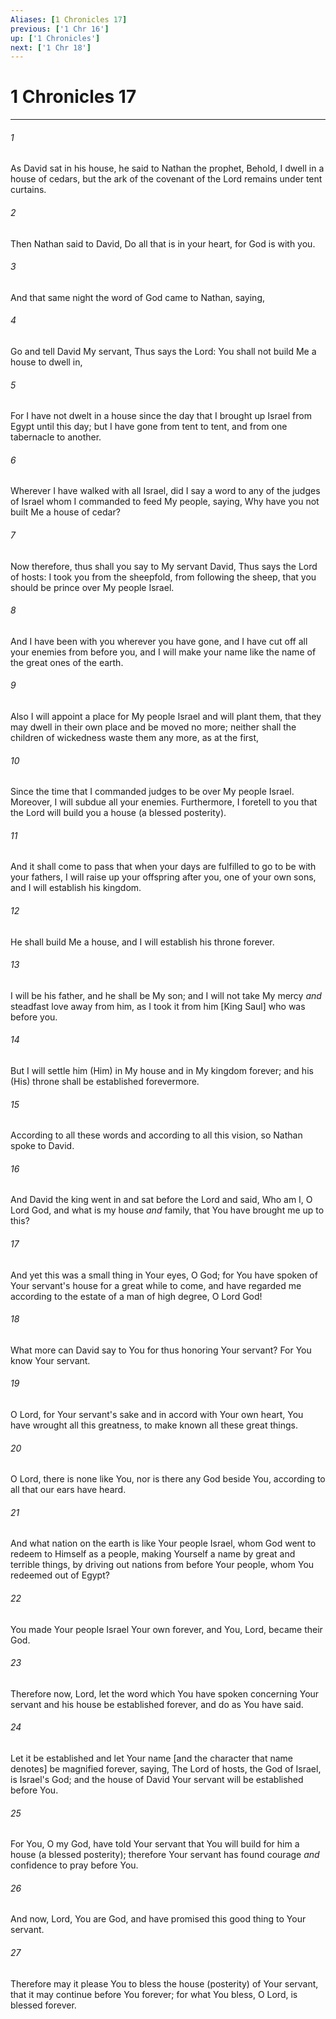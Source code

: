 ```yaml
---
Aliases: [1 Chronicles 17]
previous: ['1 Chr 16']
up: ['1 Chronicles']
next: ['1 Chr 18']
---
```

# 1 Chronicles 17

***














###### 1 






As David sat in his house, he said to Nathan the prophet, Behold, I dwell in a house of cedars, but the ark of the covenant of the Lord remains under tent curtains. 













###### 2 






Then Nathan said to David, Do all that is in your heart, for God is with you. 













###### 3 






And that same night the word of God came to Nathan, saying, 













###### 4 






Go and tell David My servant, Thus says the Lord: You shall not build Me a house to dwell in, 













###### 5 






For I have not dwelt in a house since the day that I brought up Israel from Egypt until this day; but I have gone from tent to tent, and from one tabernacle to another. 













###### 6 






Wherever I have walked with all Israel, did I say a word to any of the judges of Israel whom I commanded to feed My people, saying, Why have you not built Me a house of cedar? 













###### 7 






Now therefore, thus shall you say to My servant David, Thus says the Lord of hosts: I took you from the sheepfold, from following the sheep, that you should be prince over My people Israel. 













###### 8 






And I have been with you wherever you have gone, and I have cut off all your enemies from before you, and I will make your name like the name of the great ones of the earth. 













###### 9 






Also I will appoint a place for My people Israel and will plant them, that they may dwell in their own place and be moved no more; neither shall the children of wickedness waste them any more, as at the first, 













###### 10 






Since the time that I commanded judges to be over My people Israel. Moreover, I will subdue all your enemies. Furthermore, I foretell to you that the Lord will build you a house (a blessed posterity). 













###### 11 






And it shall come to pass that when your days are fulfilled to go to be with your fathers, I will raise up your offspring after you, one of your own sons, and I will establish his kingdom. 













###### 12 






He shall build Me a house, and I will establish his throne forever. 













###### 13 






I will be his father, and he shall be My son; and I will not take My mercy _and_ steadfast love away from him, as I took it from him [King Saul] who was before you. 













###### 14 






But I will settle him (Him) in My house and in My kingdom forever; and his (His) throne shall be established forevermore. 













###### 15 






According to all these words and according to all this vision, so Nathan spoke to David. 













###### 16 






And David the king went in and sat before the Lord and said, Who am I, O Lord God, and what is my house _and_ family, that You have brought me up to this? 













###### 17 






And yet this was a small thing in Your eyes, O God; for You have spoken of Your servant's house for a great while to come, and have regarded me according to the estate of a man of high degree, O Lord God! 













###### 18 






What more can David say to You for thus honoring Your servant? For You know Your servant. 













###### 19 






O Lord, for Your servant's sake and in accord with Your own heart, You have wrought all this greatness, to make known all these great things. 













###### 20 






O Lord, there is none like You, nor is there any God beside You, according to all that our ears have heard. 













###### 21 






And what nation on the earth is like Your people Israel, whom God went to redeem to Himself as a people, making Yourself a name by great and terrible things, by driving out nations from before Your people, whom You redeemed out of Egypt? 













###### 22 






You made Your people Israel Your own forever, and You, Lord, became their God. 













###### 23 






Therefore now, Lord, let the word which You have spoken concerning Your servant and his house be established forever, and do as You have said. 













###### 24 






Let it be established and let Your name [and the character that name denotes] be magnified forever, saying, The Lord of hosts, the God of Israel, is Israel's God; and the house of David Your servant will be established before You. 













###### 25 






For You, O my God, have told Your servant that You will build for him a house (a blessed posterity); therefore Your servant has found courage _and_ confidence to pray before You. 













###### 26 






And now, Lord, You are God, and have promised this good thing to Your servant. 













###### 27 






Therefore may it please You to bless the house (posterity) of Your servant, that it may continue before You forever; for what You bless, O Lord, is blessed forever.
